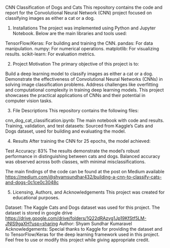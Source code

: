 CNN Classification of Dogs and Cats
This repository contains the code and report for the Convolutional Neural Network (CNN) project focused on classifying images as either a cat or a dog.

1. Installations
The project was implemented using Python and Jupyter Notebook. Below are the main libraries and tools used:

TensorFlow/Keras: For building and training the CNN.
pandas: For data manipulation.
numpy: For numerical operations.
matplotlib: For visualizing results.
scikit-learn: For evaluation metrics.

2. Project Motivation
The primary objective of this project is to:

Build a deep learning model to classify images as either a cat or a dog.
Demonstrate the effectiveness of Convolutional Neural Networks (CNNs) in solving image classification problems.
Address challenges like overfitting and computational complexity in training deep learning models.
This project showcases the practical applications of CNNs and their potential in computer vision tasks.

3. File Descriptions
This repository contains the following files:

cnn_dog_cat_classification.ipynb: The main notebook with code and results.
Training, validation, and test datasets: Sourced from Kaggle’s Cats and Dogs dataset, used for building and evaluating the model.

4. Results
After training the CNN for 25 epochs, the model achieved:

Test Accuracy: 83%
The results demonstrate the model’s robust performance in distinguishing between cats and dogs. Balanced accuracy was observed across both classes, with minimal misclassifications.

The main findings of the code can be found at the post on Medium available https://medium.com/@shyamsundhar432/building-a-cnn-to-classify-cats-and-dogs-0c1ce0c3048c

5. Licensing, Authors, and Acknowledgements
This project was created for educational purposes.

Dataset: The Kaggle Cats and Dogs dataset was used for this project. The dataset is stored in google drive https://drive.google.com/drive/folders/1Q22dRAzvg1Jp19KfStf5LM-JNIS9gaXH?usp=sharing
Author: Shyam Sundhar Kumaravel
Acknowledgements: Special thanks to Kaggle for providing the dataset and to TensorFlow/Keras for the deep learning framework used in this project.
Feel free to use or modify this project while giving appropriate credit.
